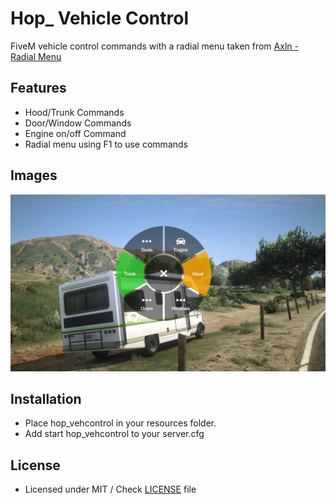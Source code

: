 # Hop_ Vehicle Control
FiveM vehicle control commands with a radial menu taken from [Axln - Radial Menu](https://github.com/axln/radial-menu-js)
## Features
- Hood/Trunk Commands
- Door/Window Commands
- Engine on/off Command
- Radial menu using F1 to use commands
## Images
![Example](/example.jpg)
## Installation
- Place hop_vehcontrol in your resources folder.
- Add start hop_vehcontrol to your server.cfg
## License
- Licensed under MIT / Check [LICENSE](/LICENSE) file
